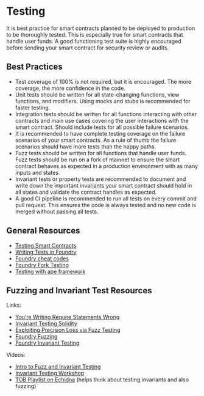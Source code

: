 # Testing

It is best practice for smart contracts planned to be deployed to production to be thoroughly tested. This is especially true for smart contracts that handle user funds. A good functioning test suite is highly encouraged before sending your smart contract for security review or audits.

## Best Practices

- Test coverage of 100% is not required, but it is encouraged. The more coverage, the more confidence in the code.
- Unit tests should be written for all state-changing functions, view functions, and modifiers. Using mocks and stubs is recommended for faster testing.
- Integration tests should be written for all functions interacting with other contracts and main use cases covering the user interactions with the smart contract. Should include tests for all possible failure scenarios.
- It is recommended to have complete testing coverage on the failure scenarios of your smart contracts. As a rule of thumb the failure scenarios should have more tests than the happy paths.
- Fuzz tests should be written for all functions that handle user funds. Fuzz tests should be run on a fork of mainnet to ensure the smart contract behaves as expected in a production environment with as many inputs and states.
- Invariant tests or property tests are recommended to document and write down the important invariants your smart contract should hold in all states and validate the contract handles as expected.
- A good CI pipeline is recommended to run all tests on every commit and pull request. This ensures the code is always tested and no new code is merged without passing all tests.

## General Resources

- [Testing Smart Contracts](https://ethereum.org/en/developers/docs/smart-contracts/testing)
- [Writing Tests in Foundry](https://book.getfoundry.sh/forge/writing-tests)
- [Foundry cheat codes](https://book.getfoundry.sh/forge/cheatcodes)
- [Foundry Fork Testing](https://book.getfoundry.sh/forge/fork-testing)
- [Testing with ape framework](https://docs.apeworx.io/ape/stable/userguides/testing.html)

## Fuzzing and Invariant Test Resources

Links:

- [You’re Writing Require Statements Wrong](https://www.nascent.xyz/idea/youre-writing-require-statements-wrong)
- [Invariant Testing Solidity](https://www.rareskills.io/post/invariant-testing-solidity)
- [Exploiting Precision Loss via Fuzz Testing](https://dacian.me/exploiting-precision-loss-via-fuzz-testing)
- [Foundry Fuzzing](https://book.getfoundry.sh/forge/fuzz-testing)
- [Foundry Invariant Testing](https://book.getfoundry.sh/forge/invariant-testing)

Videos:

- [Intro to Fuzz and Invariant Testing](https://www.youtube.com/watch?v=juyY-CTolac&t=300s)
- [Invariant Testing Workshop](https://www.youtube.com/watch?v=YAF79t_Sfiw)
- [TOB Playlist on Echidna](https://www.youtube.com/watch?v=QofNQxW_K08&list=PLciHOL_J7Iwqdja9UH4ZzE8dP1IxtsBXI) (helps think about testing invariants and also fuzzing)
